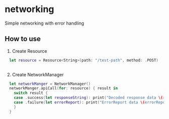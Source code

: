 # networking
Simple networking with error handling

## How to use
1. Create Resource
``` swift
  let resource = Resource<String>(path: "/test-path", method: .POST)
  
```

2. Create NetworkManager
``` swift
  let networkManger = NetworkManager()
  networkManger.apiCall(for: resource) { result in
    switch result {
    case .success(let responseString): print("Decoded response data \(responseString)")
    case .failure(let errorReport): print("ErrorReport data \(errorReport.localizedDescription)")
    }
  }
```
